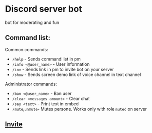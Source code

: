 # Discord server bot
bot for moderating and fun
## Command list:
Common commands:
 - `/help` - Sends command list in pm
 - `/info <@user_name>` - User information
 - `/inv` - Sends link in pm to invite bot on your server
 - `/show` - Sends screen demo link of voice channel in text channel
 
Administrator commands:
 - `/ban <@user_name>` - Ban user
 - `/clear <messages amount>` - Clear chat
 - `/say <text>` - Print text in embed
 - `/mute`,`unmute`- Mutes persone. Works only with role `muted` on server
## [Invite](https://discordapp.com/oauth2/authorize?client_id=505040895200985089&scope=bot&permissions=37088334)

